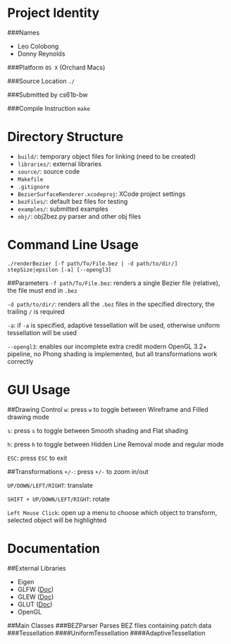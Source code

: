 Project Identity
================
###Names
- Leo Colobong
- Donny Reynolds

###Platform
`OS X` (Orchard Macs)

###Source Location
`./`

###Submitted by
cs61b-bw

###Compile Instruction
`make`

Directory Structure
=====================
- `build/`: temporary object files for linking (need to be created)
- `libraries/`: external libraries
- `source/`: source code
- `Makefile`
- `.gitignore`
- `BezierSurfaceRenderer.xcodeproj`: XCode project settings
- `bezFiles/`: default bez files for testing
- `examples/`: submitted examples
- `obj/`: obj2bez.py parser and other obj files

Command Line Usage
=====================

`./renderBezier [-f path/To/File.bez | -d path/to/dir/] stepSize|epsilon [-a] [--opengl3]`

##Parameters
`-f path/To/File.bez`: renders a single Bezier file (relative), the file must end in `.bez`

`-d path/to/dir/`: renders all the `.bez` files in the specified directory, the trailing `/` is required

`-a`: if `-a` is specified, adaptive tessellation will be used, otherwise uniform tessellation will be used

`--opengl3`: enables our incomplete extra credit modern OpenGL 3.2+ pipeline, no Phong shading is implemented, but all transformations work correctly

GUI Usage
=====================

##Drawing Control
`w`: press `w` to toggle between Wireframe and Filled drawing mode

`s`: press `s` to toggle between Smooth shading and Flat shading

`h`: press `h` to toggle between Hidden Line Removal mode and regular mode

`ESC`: press `ESC` to exit

##Transformations
`+/-`: press `+/-` to zoom in/out

`UP/DOWN/LEFT/RIGHT`: translate

`SHIFT + UP/DOWN/LEFT/RIGHT`: rotate

`Left Mouse Click`: open up a menu to choose which object to transform, selected object will be highlighted

Documentation
=====================

##External Libraries
- Eigen
- GLFW ([Doc](http://www.glfw.org/docs/latest/pages.html))
- GLEW ([Doc](http://glew.sourceforge.net/install.html))
- GLUT ([Doc](http://www.opengl.org/resources/libraries/glut/))
- OpenGL

##Main Classes
###BEZParser
Parses BEZ files containing patch data
###Tessellation
####UniformTessellation
####AdaptiveTessellation